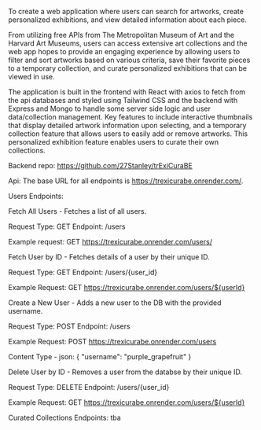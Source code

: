 To create a web application where users can search for artworks, create personalized exhibitions, and view detailed information about each piece. 

From utilizing free APIs from The Metropolitan Museum of Art and the Harvard Art Museums, users can access extensive art collections and the web app hopes to provide an engaging experience by allowing users to filter and sort artworks based on various criteria, save their favorite pieces to a temporary collection, and curate personalized exhibitions that can be viewed in use.

The application is built in the frontend with React with axios to fetch from the api databases and styled using Tailwind CSS and the backend with Express and Mongo to handle some server side logic and user data/collection management. Key features to include interactive thumbnails that display detailed artwork information upon selecting, and a temporary collection feature that allows users to easily add or remove artworks. This personalized exhibition feature enables users to curate their own collections.


Backend repo: https://github.com/27Stanley/trExiCuraBE

Api:
The base URL for all endpoints is https://trexicurabe.onrender.com/.

Users Endpoints:

Fetch All Users - Fetches a list of all users.

Request Type: GET Endpoint: /users

Example request: GET https://trexicurabe.onrender.com/users/

Fetch User by ID - Fetches details of a user by their unique ID.

Request Type: GET Endpoint: /users/{user_id}

Example Request: GET https://trexicurabe.onrender.com/users/${userId}

Create a New User - Adds a new user to the DB with the provided username.

Request Type: POST Endpoint: /users

Example Request: POST https://trexicurabe.onrender.com/users

Content Type - json: { "username": "purple_grapefruit" }

Delete User by ID - Removes a user from the databse by their unique ID.

Request Type: DELETE Endpoint: /users/{user_id}

Example Request: GET https://trexicurabe.onrender.com/users/${userId}

Curated Collections Endpoints:
tba 
